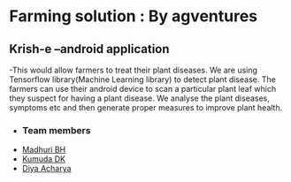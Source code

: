 # Farming solution : By agventures #
## Krish-e –android application ##

-This  would allow farmers to treat their plant diseases. We 
are using Tensorflow library(Machine Learning library) to detect plant 
disease. The farmers can use their android device to scan a particular 
plant leaf which they suspect for having a plant disease. We analyse the 
plant diseases, symptoms etc and then generate proper measures to 
improve plant health.
 
- ### Team members ###
- [Madhuri BH](https://www.github.com/madhuri-bh)
- [Kumuda DK ](https://www.github.com/kumudadk)
- [Diya Acharya](https://www.github.com/diyaacharya)

